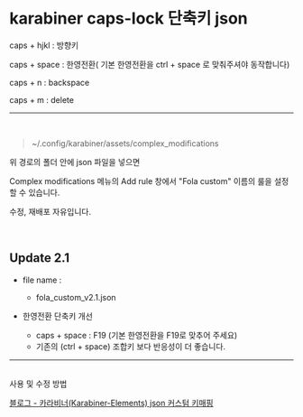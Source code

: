# karabiner caps-lock 단축키 json

caps + hjkl : 방향키

caps + space : 한영전환( 기본 한영전환을 ctrl + space 로 맞춰주셔야 동작합니다)

caps + n : backspace

caps + m : delete

<hr>
<br>

> ~/.config/karabiner/assets/complex_modifications

위 경로의 폴더 안에 json 파일을 넣으면

Complex modifications 메뉴의 Add rule 창에서 "Fola custom" 이름의 룰을 설정 할 수 있습니다.

수정, 재배포 자유입니다.

<br>

## Update 2.1
* file name : 
  * fola_custom_v2.1.json
  
* 한영전환 단축키 개선 
  * caps + space : F19 (기본 한영전환을 F19로 맞추어 주세요)
  * 기존의 (ctrl + space) 조합키 보다 반응성이 더 좋습니다.   

<hr>
<br>
사용 및 수정 방법

[블로그 - 카라비너(Karabiner-Elements) json 커스텀 키매핑](https://dpcalfola.tistory.com/entry/Karabiner-Elements-json-custom)
